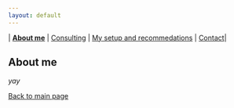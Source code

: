 ```yaml
---
layout: default
---
```

| [**About me**](./about_me.html) | [Consulting](./certs.html) | [My setup and recommedations](./recommend.html) | [Contact](./contact.html)|

## About me

_yay_


[Back to main page](./)

